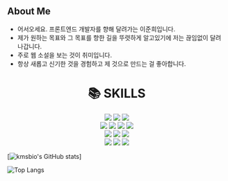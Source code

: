 
## About Me

<ul>
  <li>어서오세요. 프론트엔드 개발자를 향해 달려가는 이준희입니다.</li>
  <li>제가 원하는 목표와 그 목표를 향한 길을 뚜렷하게 알고있기에 저는 끊임없이 달려나갑니다.</li>
  <li>주로 웹 소설을 보는 것이 취미입니다.</li>
  <li>항상 새롭고 신기한 것을 경험하고 제 것으로 만드는 걸 좋아합니다.</li>
  </ul>

<div align=center><h1>📚 SKILLS</h1></div>

<div align=center>
  <img src="https://img.shields.io/badge/react-61DAFB?style=for-the-badge&logo=react&logoColor=black">
  <img src="https://img.shields.io/badge/github-181717?style=for-the-badge&logo=github&logoColor=white">
  <img src="https://img.shields.io/badge/firebase-FFCA28?style=for-the-badge&logo=firebase&logoColor=white">
  <br/>
  <img src="https://img.shields.io/badge/javascript-F7DF1E?style=for-the-badge&logo=javascript&logoColor=black">
  <img src="https://img.shields.io/badge/jquery-0769AD?style=for-the-badge&logo=jquery&logoColor=white">
  <img src="https://img.shields.io/badge/css-1572B6?style=for-the-badge&logo=css3&logoColor=white">
  <img src="https://img.shields.io/badge/html5-E34F26?style=for-the-badge&logo=html5&logoColor=white">
  <br/>
  <img src="https://img.shields.io/badge/bootstrap-7952B3?style=for-the-badge&logo=bootstrap&logoColor=white">
  <img src="https://img.shields.io/badge/github-181717?style=for-the-badge&logo=github&logoColor=white">
  <img src="https://img.shields.io/badge/fontawesome-339AF0?style=for-the-badge&logo=fontawesome&logoColor=white">
  <br/>
  <img src="https://img.shields.io/badge/node.js-339933?style=for-the-badge&logo=Node.js&logoColor=white">
  <img src="https://img.shields.io/badge/mysql-4479A1?style=for-the-badge&logo=mysql&logoColor=white">
  <img src="https://img.shields.io/badge/socket.io-010101?style=for-the-badge&logo=socket.io&logoColor=white">
  </div>
  
  [![kmsbio's GitHub stats](https://github-readme-stats.vercel.app/api?username=junHeeLee96)]

  ![Top Langs](https://github-readme-stats.vercel.app/api/top-langs/?username=junheeLee96)
